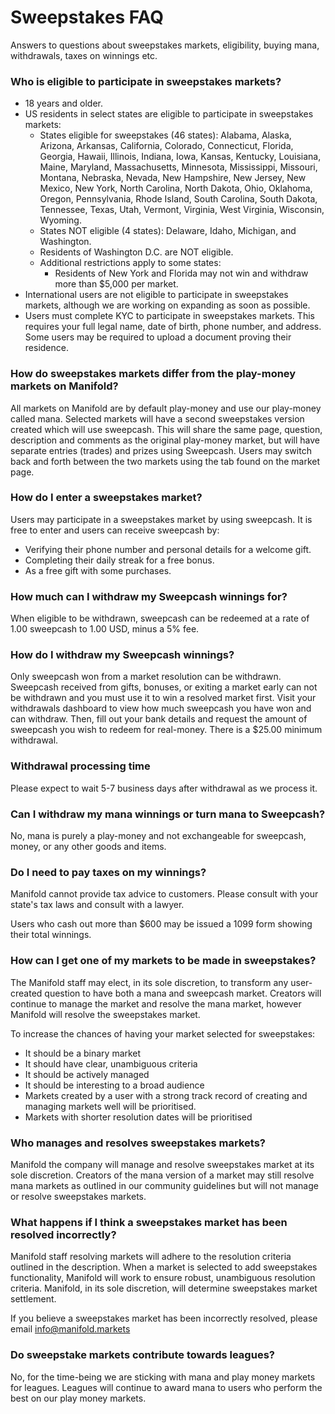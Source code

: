 # Sweepstakes FAQ

Answers to questions about sweepstakes markets, eligibility, buying mana, withdrawals, taxes on winnings etc.

### Who is eligible to participate in sweepstakes markets?

- 18 years and older.
- US residents in select states are eligible to participate in sweepstakes markets:
  - States eligible for sweepstakes (46 states): Alabama, Alaska, Arizona, Arkansas, California, Colorado, Connecticut, Florida, Georgia, Hawaii, Illinois, Indiana, Iowa, Kansas, Kentucky, Louisiana, Maine, Maryland, Massachusetts, Minnesota, Mississippi, Missouri, Montana, Nebraska, Nevada, New Hampshire, New Jersey, New Mexico, New York, North Carolina, North Dakota, Ohio, Oklahoma, Oregon, Pennsylvania, Rhode Island, South Carolina, South Dakota, Tennessee, Texas, Utah, Vermont, Virginia, West Virginia, Wisconsin, Wyoming.
  - States NOT eligible (4 states): Delaware, Idaho, Michigan, and Washington.
  - Residents of Washington D.C. are NOT eligible.
  - Additional restrictions apply to some states:
    - Residents of New York and Florida may not win and withdraw more than $5,000 per market.
- International users are not eligible to participate in sweepstakes markets, although we are working on expanding as soon as possible.
- Users must complete KYC to participate in sweepstakes markets. This requires your full legal name, date of birth, phone number, and address. Some users may be required to upload a document proving their residence.

### How do sweepstakes markets differ from the play-money markets on Manifold?

All markets on Manifold are by default play-money and use our play-money called mana. Selected markets will have a second sweepstakes version created which will use sweepcash. This will share the same page, question, description and comments as the original play-money market, but will have separate entries (trades) and prizes using Sweepcash. Users may switch back and forth between the two markets using the tab found on the market page.

### How do I enter a sweepstakes market?

Users may participate in a sweepstakes market by using sweepcash. It is free to enter and users can receive sweepcash by:

- Verifying their phone number and personal details for a welcome gift.
- Completing their daily streak for a free bonus.
- As a free gift with some purchases.

### How much can I withdraw my Sweepcash winnings for?

When eligible to be withdrawn, sweepcash can be redeemed at a rate of 1.00 sweepcash to 1.00 USD, minus a 5% fee.

### How do I withdraw my Sweepcash winnings?

Only sweepcash won from a market resolution can be withdrawn. Sweepcash received from gifts, bonuses, or exiting a market early can not be withdrawn and you must use it to win a resolved market first. Visit your withdrawals dashboard to view how much sweepcash you have won and can withdraw. Then, fill out your bank details and request the amount of sweepcash you wish to redeem for real-money. There is a $25.00 minimum withdrawal.

### Withdrawal processing time

Please expect to wait 5-7 business days after withdrawal as we process it.

### Can I withdraw my mana winnings or turn mana to Sweepcash?

No, mana is purely a play-money and not exchangeable for sweepcash, money, or any other goods and items.

### Do I need to pay taxes on my winnings?

Manifold cannot provide tax advice to customers. Please consult with your state's tax laws and consult with a lawyer.

Users who cash out more than $600 may be issued a 1099 form showing their total winnings.

### How can I get one of my markets to be made in sweepstakes?

The Manifold staff may elect, in its sole discretion, to transform any user-created question to have both a mana and sweepcash market. Creators will continue to manage the market and resolve the mana market, however Manifold will resolve the sweepstakes market.

To increase the chances of having your market selected for sweepstakes:

- It should be a binary market
- It should have clear, unambiguous criteria
- It should be actively managed
- It should be interesting to a broad audience
- Markets created by a user with a strong track record of creating and managing markets well will be prioritised.
- Markets with shorter resolution dates will be prioritised

### Who manages and resolves sweepstakes markets?

Manifold the company will manage and resolve sweepstakes market at its sole discretion. Creators of the mana version of a market may still resolve mana markets as outlined in our community guidelines but will not manage or resolve sweepstakes markets.

### What happens if I think a sweepstakes market has been resolved incorrectly?

Manifold staff resolving markets will adhere to the resolution criteria outlined in the description. When a market is selected to add sweepstakes functionality, Manifold will work to ensure robust, unambiguous resolution criteria. Manifold, in its sole discretion, will determine sweepstakes market settlement.

If you believe a sweepstakes market has been incorrectly resolved, please email info@manifold.markets

### Do sweepstake markets contribute towards leagues?

No, for the time-being we are sticking with mana and play money markets for leagues. Leagues will continue to award mana to users who perform the best on our play money markets.
